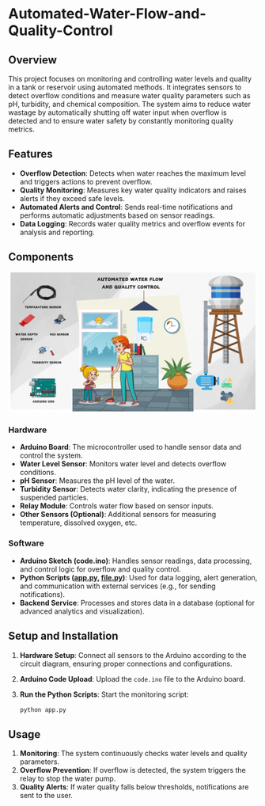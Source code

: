 # Automated-Water-Flow-and-Quality-Control

## Overview

This project focuses on monitoring and controlling water levels and quality in a tank or reservoir using automated methods. It integrates sensors to detect overflow conditions and measure water quality parameters such as pH, turbidity, and chemical composition. The system aims to reduce water wastage by automatically shutting off water input when overflow is detected and to ensure water safety by constantly monitoring quality metrics.

## Features

- **Overflow Detection**: Detects when water reaches the maximum level and triggers actions to prevent overflow.
- **Quality Monitoring**: Measures key water quality indicators and raises alerts if they exceed safe levels.
- **Automated Alerts and Control**: Sends real-time notifications and performs automatic adjustments based on sensor readings.
- **Data Logging**: Records water quality metrics and overflow events for analysis and reporting.

## Components

![Scenario](scenario.png)


### Hardware

- **Arduino Board**: The microcontroller used to handle sensor data and control the system.
- **Water Level Sensor**: Monitors water level and detects overflow conditions.
- **pH Sensor**: Measures the pH level of the water.
- **Turbidity Sensor**: Detects water clarity, indicating the presence of suspended particles.
- **Relay Module**: Controls water flow based on sensor inputs.
- **Other Sensors (Optional)**: Additional sensors for measuring temperature, dissolved oxygen, etc.

### Software

- **Arduino Sketch (code.ino)**: Handles sensor readings, data processing, and control logic for overflow and quality control.
- **Python Scripts ([app.py](http://app.py/), [file.py](http://file.py/))**: Used for data logging, alert generation, and communication with external services (e.g., for sending notifications).
- **Backend Service**: Processes and stores data in a database (optional for advanced analytics and visualization).

## Setup and Installation

1. **Hardware Setup**: Connect all sensors to the Arduino according to the circuit diagram, ensuring proper connections and configurations.
2. **Arduino Code Upload**: Upload the `code.ino` file to the Arduino board.
3. **Run the Python Scripts**: Start the monitoring script:
    
    ```bash
    python app.py
    
    ```
    

## Usage

1. **Monitoring**: The system continuously checks water levels and quality parameters.
2. **Overflow Prevention**: If overflow is detected, the system triggers the relay to stop the water pump.
3. **Quality Alerts**: If water quality falls below thresholds, notifications are sent to the user.
